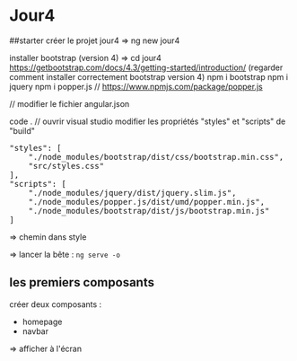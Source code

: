 # Jour4

##starter
créer le projet jour4 
=> ng new jour4

installer bootstrap (version 4) => 
cd jour4
https://getbootstrap.com/docs/4.3/getting-started/introduction/ (regarder comment installer correctement bootstrap version 4)
npm i bootstrap
npm i jquery
npm i popper.js // https://www.npmjs.com/package/popper.js

// modifier le fichier angular.json

code . // ouvrir visual studio
modifier les propriétés 
"styles" et "scripts" de "build"

<pre>
"styles": [
    "./node_modules/bootstrap/dist/css/bootstrap.min.css",
    "src/styles.css"
],
"scripts": [
    "./node_modules/jquery/dist/jquery.slim.js",
    "./node_modules/popper.js/dist/umd/popper.min.js",
    "./node_modules/bootstrap/dist/js/bootstrap.min.js"
]
</pre>

=> chemin dans style 

=> lancer la bête : `ng serve -o`

## les premiers composants 

créer deux composants :
- homepage
- navbar

=> afficher à l'écran


